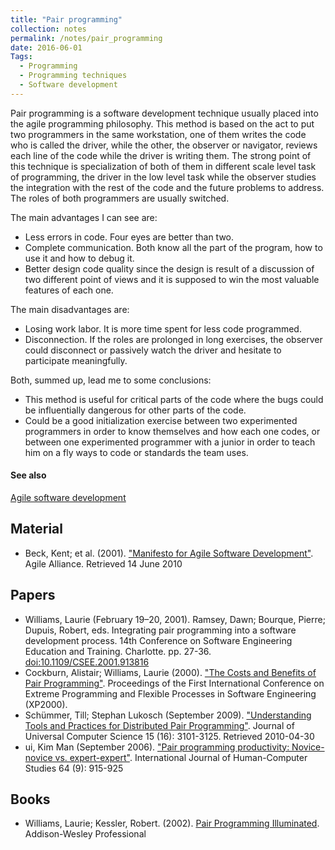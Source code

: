 ```yaml
---
title: "Pair programming"
collection: notes
permalink: /notes/pair_programming
date: 2016-06-01
Tags:
  - Programming
  - Programming techniques
  - Software development
---
```


Pair programming is a software development technique usually placed into the agile programming philosophy. This method is based on the act to put two programmers in the same workstation, one of them writes the code who is called the driver, while the other, the observer or navigator, reviews each line of the code while the driver is writing them.
The strong point of this technique is specialization of both of them in different scale level task of programming, the driver in the low level task while the observer studies the integration with the rest of the code and the future problems to address.
The roles of both programmers are usually switched.

The main advantages I can see are:
- Less errors in code. Four eyes are better than two.
- Complete communication. Both know all the part of the program, how to use it and how to debug it.
- Better design code quality since the design is result of a discussion of two different point of views and it is supposed to win the most valuable features of each one.

The main disadvantages are:
- Losing work labor. It is more time spent for less code programmed.
- Disconnection. If the roles are prolonged in long exercises, the observer could disconnect or passively watch the driver and hesitate to participate meaningfully.

Both, summed up, lead me to some conclusions:
- This method is useful for critical parts of the code where the bugs could be influentially dangerous for other parts of the code.
- Could be a good initialization exercise between two experimented programmers in order to know themselves and how each one codes, or between one experimented programmer with a junior in order to teach him on a fly ways to code or standards the team uses.


#### See also
[Agile software development](/notes/agile_software_development)


## Material
* Beck, Kent; et al. (2001). ["Manifesto for Agile Software Development"](http://agilemanifesto.org/). Agile Alliance. Retrieved 14 June 2010


## Papers
* Williams, Laurie (February 19–20, 2001). Ramsey, Dawn; Bourque, Pierre; Dupuis, Robert, eds. Integrating pair programming into a software development process. 14th Conference on Software Engineering Education and Training. Charlotte. pp. 27-36. [doi:10.1109/CSEE.2001.913816](http://ieeexplore.ieee.org/xpl/articleDetails.jsp?arnumber=913816)
* Cockburn, Alistair; Williams, Laurie (2000). ["The Costs and Benefits of Pair Programming"](http://collaboration.csc.ncsu.edu/laurie/Papers/XPSardinia.PDF). Proceedings of the First International Conference on Extreme Programming and Flexible Processes in Software Engineering (XP2000).
* Schümmer, Till; Stephan Lukosch (September 2009). ["Understanding Tools and Practices for Distributed Pair Programming"](http://www.jucs.org/jucs_15_16/understanding_tools_and_practices/jucs_15_16_3101_3125_schuemmer.pdf). Journal of Universal Computer Science 15 (16): 3101-3125. Retrieved 2010-04-30
* ui, Kim Man (September 2006). ["Pair programming productivity: Novice-novice vs. expert-expert"](http://www.cs.utexas.edu/users/mckinley/305j/pair-hcs-2006.pdf). International Journal of Human-Computer Studies 64 (9): 915-925


## Books
* Williams, Laurie; Kessler, Robert. (2002). [Pair Programming Illuminated](https://www.goodreads.com/book/show/1762375.Pair_Programming_Illuminated). Addison-Wesley Professional


